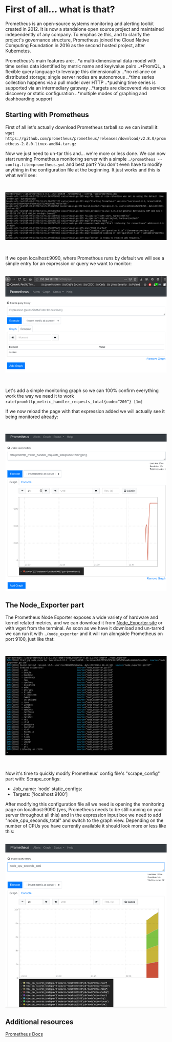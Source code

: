 
# First of all... what is that?

Prometheus is an open-source systems monitoring and alerting toolkit created in 2012. It is now a standalone open source project and maintained independently of any company. To emphasize this, and to clarify the project's governance structure, Prometheus joined the Cloud Native Computing Foundation in 2016 as the second hosted project, after Kubernetes.

Prometheus's main features are:
..*a multi-dimensional data model with time series data identified by metric name and key/value pairs
..*PromQL, a flexible query language to leverage this dimensionality
..*no reliance on distributed storage; single server nodes are autonomous
..*time series collection happens via a pull model over HTTP
..*pushing time series is supported via an intermediary gateway
..*targets are discovered via service discovery or static configuration
..*multiple modes of graphing and dashboarding support

## Starting with Prometheus

First of all let's actually download Prometheus tarball so we can install it:
`wget https://github.com/prometheus/prometheus/releases/download/v2.8.0/prometheus-2.8.0.linux-amd64.tar.gz`

Now we just need to un-tar this and... we're more or less done. We can now start running Prometheus monitoring server with a simple `./prometheus --config.file=prometheus.yml` and best part? You don't even have to modify anything in the configuration file at the beginning. It just works and this is what we'll see:

&nbsp;

![PrometheusRunning](lab2-1.png)

&nbsp;


If we open localhost:9090, where Promethous runs by default we will see a simple entry for an expression or query we want to monitor:

&nbsp;
![PrometheusExpressionBox](lab2-2.png)

&nbsp;


Let's add a simple monitoring graph so we can 100% confirm everything work the way we need it to work
`rate(promhttp_metric_handler_requests_total{code=”200”} [1m]`

If we now reload the page with that expression added we will actually see it being monitored already:

&nbsp;

![PrometheusMonitoringGraph](lab2-3.png)

## The Node_Exporter part

The Prometheus Node Exporter exposes a wide variety of hardware and kernel related metrics, and we can download it from [Node_Exporter site](https://prometheus.io/download/#node_exporter) or with wget from the terminal. As soon as we have it download and un-tarred we can run it with `./node_exporter` and it will run alongside Prometheus on port 9100, just like that:

&nbsp;

![NodeExporterRunning](lab2-4.png)

&nbsp;


Now it's time to quickly modify Prometheus' config file's "scrape_config" part with:
Scrape_configs:
  - Job_name: ‘node’
    static_configs:
  - Targets: [‘localhost:9100’]

After modifying this configuration file all we need is opening the monitoring page on localhost:9090 (yes, Prometheus needs to be still running on your server throughout all this) and in the expression input box we need to add "node_cpu_seconds_total" and switch to the graph view. Depending on the number of CPUs you have currently available it should look more or less like this:

&nbsp;
![PrometheusMonitoringCPUs](lab2-5.png)

## Additional resources
[Prometheus Docs](https://prometheus.io/docs/introduction/overview/)
